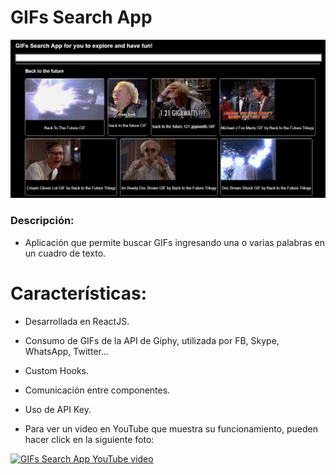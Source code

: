 
# GIFs Search App

![Ejemplo de búsqueda](https://raw.githubusercontent.com/CarolinaRamon/gifs-search-app/main/assets/gifs-back.png "Ejemplo de búsqueda")

### Descripción:

- Aplicación que permite buscar GIFs ingresando una o varias palabras en un cuadro de texto. 

# Características:
- Desarrollada en ReactJS.
- Consumo de GIFs de la API de Giphy, utilizada por FB, Skype, WhatsApp, Twitter...
- Custom Hooks.
- Comunicación entre componentes.
- Uso de API Key.

- Para ver un video en YouTube que muestra su funcionamiento, pueden hacer click en la siguiente foto:

[![GIFs Search App YouTube video](https://img.youtube.com/vi/zHAOvu01yUY/0.jpg)](https://www.youtube.com/watch?v=zHAOvu01yUY "Click to play on YouTube")






